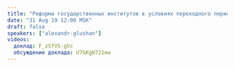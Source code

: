 ```yaml
---
title: "Реформа государственных институтов в условиях переходного периода"
date: "31 Aug 19 12:00 MSK"
draft: false
speakers: ["alexandr-glushan"]
videos:
  доклад: F_zSfVS-gVc
  обсуждение доклада: U7GKgH721ew
---
```

